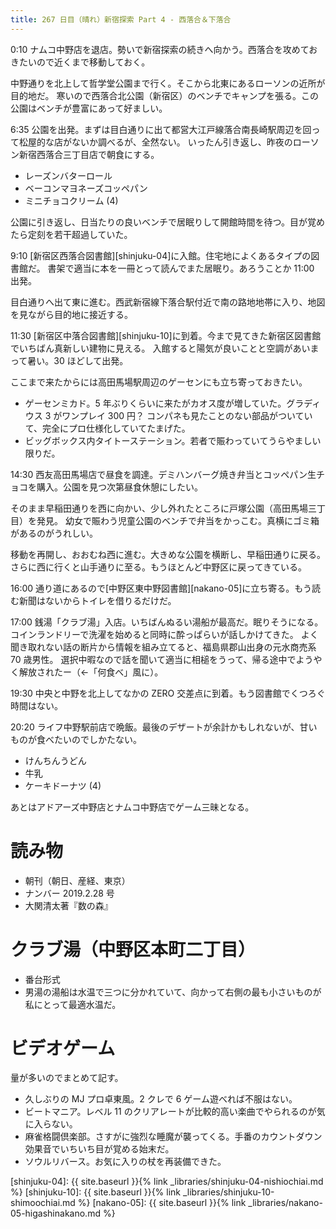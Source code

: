 ```yaml
---
title: 267 日目（晴れ）新宿探索 Part 4 - 西落合＆下落合
---
```


0:10 ナムコ中野店を退店。勢いで新宿探索の続きへ向かう。西落合を攻めておきたいので近くまで移動しておく。

中野通りを北上して哲学堂公園まで行く。そこから北東にあるローソンの近所が目的地だ。
寒いので西落合北公園（新宿区）のベンチでキャンプを張る。この公園はベンチが豊富にあって好ましい。

6:35 公園を出発。まずは目白通りに出て都営大江戸線落合南長崎駅周辺を回って松屋的な店がないか調べるが、全然ない。
いったん引き返し、昨夜のローソン新宿西落合三丁目店で朝食にする。
* レーズンバターロール
* ベーコンマヨネーズコッペパン
* ミニチョコクリーム (4)

公園に引き返し、日当たりの良いベンチで居眠りして開館時間を待つ。目が覚めたら定刻を若干超過していた。

9:10 [新宿区西落合図書館][shinjuku-04]に入館。住宅地によくあるタイプの図書館だ。
書架で適当に本を一冊とって読んでまた居眠り。あろうことか 11:00 出発。

目白通りへ出て東に進む。西武新宿線下落合駅付近で南の路地地帯に入り、地図を見ながら目的地に接近する。

11:30 [新宿区中落合図書館][shinjuku-10]に到着。今まで見てきた新宿区図書館でいちばん真新しい建物に見える。
入館すると陽気が良いことと空調があいまって暑い。30 ほどして出発。

ここまで来たからには高田馬場駅周辺のゲーセンにも立ち寄っておきたい。
* ゲーセンミカド。5 年ぶりくらいに来たがカオス度が増していた。グラディウス 3 がワンプレイ 300 円？
  コンパネも見たことのない部品がついていて、完全にプロ仕様化していてたまげた。
* ビッグボックス内タイトーステーション。若者で賑わっていてうらやましい限りだ。

14:30 西友高田馬場店で昼食を調達。デミハンバーグ焼き弁当とコッペパン生チョコを購入。公園を見つ次第昼食休憩にしたい。

そのまま早稲田通りを西に向かい、少し外れたところに戸塚公園（高田馬場三丁目）を発見。
幼女で賑わう児童公園のベンチで弁当をかっこむ。真横にゴミ箱があるのがうれしい。

移動を再開し、おおむね西に進む。大きめな公園を横断し、早稲田通りに戻る。
さらに西に行くと山手通りに至る。もうほとんど中野区に戻ってきている。

16:00 通り道にあるので[中野区東中野図書館][nakano-05]に立ち寄る。もう読む新聞はないからトイレを借りるだけだ。

17:00 銭湯「クラブ湯」入店。いちばんぬるい湯船が最高だ。眠りそうになる。
コインランドリーで洗濯を始めると同時に酔っぱらいが話しかけてきた。
よく聞き取れない話の断片から情報を組み立てると、福島県郡山出身の元水商売系 70 歳男性。
選択中暇なので話を聞いて適当に相槌をうって、帰る途中でようやく解放されたー（←「何食べ」風に）。

19:30 中央と中野を北上してなかの ZERO 交差点に到着。もう図書館でくつろぐ時間はない。

20:20 ライフ中野駅前店で晩飯。最後のデザートが余計かもしれないが、甘いものが食べたいのでしかたない。
* けんちんうどん
* 牛乳
* ケーキドーナツ (4)

あとはアドアーズ中野店とナムコ中野店でゲーム三昧となる。

# 読み物

* 朝刊（朝日、産経、東京）
* ナンバー 2019.2.28 号
* 大関清太著『数の森』

# クラブ湯（中野区本町二丁目）

* 番台形式
* 男湯の湯船は水温で三つに分かれていて、向かって右側の最も小さいものが私にとって最適水温だ。

# ビデオゲーム

量が多いのでまとめて記す。

* 久しぶりの MJ プロ卓東風。2 クレで 6 ゲーム遊べれば不服はない。
* ビートマニア。レベル 11 のクリアレートが比較的高い楽曲でやられるのが気に入らない。
* 麻雀格闘倶楽部。さすがに強烈な睡魔が襲ってくる。手番のカウントダウン効果音でいちいち目が覚める始末だ。
* ソウルリバース。お気に入りの杖を再装備できた。

[shinjuku-04]: {{ site.baseurl }}{% link _libraries/shinjuku-04-nishiochiai.md %}
[shinjuku-10]: {{ site.baseurl }}{% link _libraries/shinjuku-10-shimoochiai.md %}
[nakano-05]: {{ site.baseurl }}{% link _libraries/nakano-05-higashinakano.md %}
